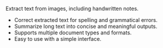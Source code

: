 Extract text from images, including handwritten notes.
- Correct extracted text for spelling and grammatical errors.
- Summarize long text into concise and meaningful outputs.
- Supports multiple document types and formats.
- Easy to use with a simple interface.

